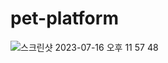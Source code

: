 # pet-platform

![스크린샷 2023-07-16 오후 11 57 48](https://github.com/pet-project-test/pet-platform/assets/71271289/d6b7449b-2f80-4418-8a40-748d3bbcac76)
